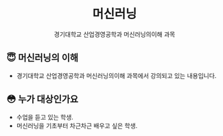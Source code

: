 <h1 align="center">머신러닝</h1>

<p align="center">경기대학교 산업경영공학과 머신러닝의이해 과목</p>

## :innocent: 머신러닝의 이해

- 경기대학교 산업경영공학과 머신러닝의이해 과목에서 강의되고 있는 내용입니다.

## :flushed: 누가 대상인가요

- 수업을 듣고 있는 학생.
- 머신러닝을 기초부터 차근차근 배우고 싶은 학생.
